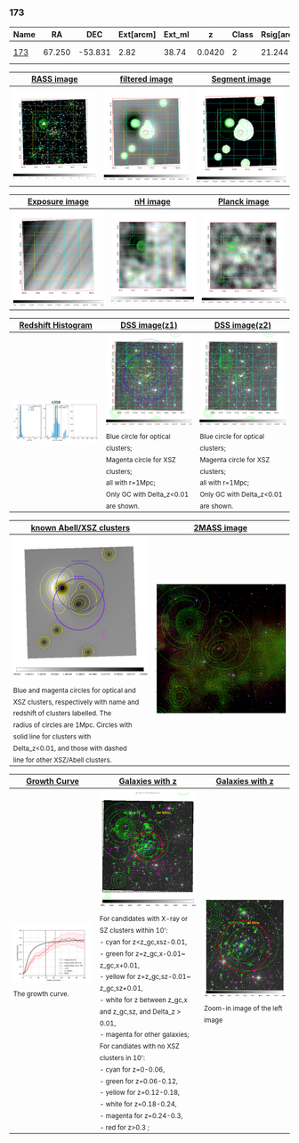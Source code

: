 <div STYLE="page-break-after: always;"></div>

### 173

|Name          |RA          |DEC      | Ext[arcm] | Ext_ml | z    | Class| Rsig[arcmin] | CRsig[c/s] | CR500[c/s] | R500[Mpc] |L500[erg/s]|F500[erg/s/cm^2]| M500[Msun]|Tx[keV]|beta|GC(XSZ,Delta_z<0.01)| GC(OPT,Delta_z<0.01)|GC|alias|
|--------------|------------|------------|---|---|-----------|--------|------|------|----|----|----|----|----|----|----|----|----|----|---|
|[173](script/173.md)     | 67.250       | -53.831       | 2.82    | 38.74   | 0.0420 | 2   | 21.244 |0.445 |0.423 |0.731 |3.388e+43 |8.216e-12 |1.158e+14 |2.375 |0.587 |MCXC, |A, |MCXC, A, |k358|

|[RASS image](../image/173/173_img.pdf)|[filtered image](../image/173/173_fil.pdf)|[Segment image](../image/173/173_seg.pdf)|
|-------------------|--------------------|-------------------|
| <img src="../image/173/173_img.png" width="300">  | <img src="../image/173/173_fil.png" width="300">   | <img src="../image/173/173_seg.png" width="300">  |

|[Exposure image](../image/173/173_mex.pdf)| [nH image](../image/173/173_nh.pdf)| [Planck image](../image/173/173_p.pdf)|
|-------------------|--------------------|-------------------|
|<img src="../image/173/173_mex.png" width="300">   | <img src="../image/173/173_nh.png" width="300">    | <img src="../image/173/173_p.png" width="300"> |

|[Redshift Histogram](../image/173/173_zg.pdf) | [DSS image(z1)](../image/173/173_dss_z1.pdf)      |  [DSS image(z2)](../image/173/173_dss_z2.pdf)    |
|-------------------|--------------------|-------------------|
|<img src="../image/173/173_zg.png" width="300"> |<img src="../image/173/173_dss_z1.png" width="300"> <sub><br>Blue circle for optical clusters; <br>Magenta circle for XSZ clusters; <br>all with r=1Mpc; <br>Only GC with Delta_z<0.01 are shown. </sub>| <img src="../image/173/173_dss_z2.png" width="300"><sub><br>Blue circle for optical clusters; <br>Magenta circle for XSZ clusters; <br>all with r=1Mpc; <br>Only GC with Delta_z<0.01 are shown. </sub> |

|[known Abell/XSZ clusters](../image/173/173_m.pdf) | [2MASS image](../image/173/173_2mass.pdf)      |
|-------------------|-------------------|
|<img src=../image/173/173_m.png width="300"> <sub><br>Blue and magenta circles for optical and <br>XSZ clusters, respectively with name and <br>redshift of clusters labelled. The <br>radius of circles are 1Mpc. Circles with <br>solid line for clusters with <br>Delta_z<0.01, and those with dashed <br>line for other XSZ/Abell clusters.        </sub>|<img src="../image/173/173_2mass.png" width="300">  |

|[Growth Curve](../image/173/173_gca_all.png) |[Galaxies with z](../image/173/173_opt_ned.pdf) |[Galaxies with z](../image/173/173_opt_ned_zoom.pdf) |
|-------------------|-------------------|-------------------|
| <img src="../image/173/173_gca_all.png" width="300"> <sub><br>The growth curve.</sub>| <img src=../image/173/173_opt_ned.png width="300"> <br><sub> For candidates with X-ray or SZ clusters within 10': <br> - cyan for z<z_gc,xsz-0.01, <br> - green for z=z_gc,x-0.01~ z_gc,x+0.01, <br> - yellow for z=z_gc,sz-0.01~ z_gc,sz+0.01, <br> - white for z between z_gc,x and z_gc,sz, and Delta_z > 0.01, <br> - magenta for other galaxies; <br>For candiates with no XSZ clusters in 10': <br> - cyan for z=0-0.06, <br> - green for z=0.06-0.12, <br> - yellow for z=0.12-0.18, <br> - white for z=0.18-0.24, <br> - magenta for z=0.24-0.3, <br> - red for z>0.3 ;  </sub>|<img src=../image/173/173_opt_ned_zoom.png width="300">  <br><sub> Zoom-in image of the left image</sub>|




